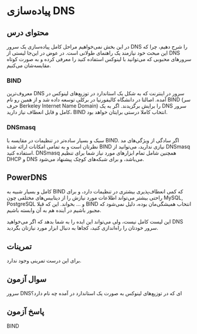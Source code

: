 # پیاده‌سازی DNS

## محتوای درس

در این بخش نمی‌خواهیم مراحل کامل پیاده‌سازی یک سرور DNS را شرح دهیم‌، چرا که این
مبحث خود نیازمند یک راهنمای طولانی است. در عوض در این‌جا لیستی از DNS سرور‌های
محبوبی که می‌توانید با لینوکس استفاده کنید را معرفی کرده و به صورت کوتاه
مقایسه‌شان می‌کنیم.

### ‏BIND

معروف‌ترین DNS سرور در اینترنت که به شکل یک استاندارد در توزیع‌های لینوکس در آمده.
اصالتا در دانشگاه کالیفورنیا در برکلی توسعه داده شد و از همین رو نام BIND (سر
حرف Berkeley Internet Name Domain) را برایش برگزیدند. اگر به یک DNS سرور کامل و
قابل انعطاف نیاز دارید‌، BIND انتخاب کاملا درستی برایتان خواهد بود.

### ‏DNSmasq

سبک و بسیار ساده‌تر در تنظیمات در مقایسه با BIND. اگر سادگی از ویژگی‌های مد نظرتان
است و به تمامی امکانات ارائه شدهٔ BIND نیازی ندارید‌، می‌توانید از DNSmasq استفاده
کنید. DNSmasq همچنین شامل تمام ابزار‌های مورد نیاز شما برای تنظیم DHCP و DNS
می‌باشد، و برای شبکه‌های کوچک پیشنهاد می‌شود.

## ‏PowerDNS

کامل و بسیار شبیه به BIND که کمی انعطاف‌پذیری بیشتری در تنظیمات دارد، و برای
راحتی بیشتر می‌تواند اطلاعات مورد نیازش را از دیتابیس‌های مختلفی چون MySQL,
PostgreSQL و … بخواند. این که قبلا BIND انتخاب همیشگی‌مان بوده، دلیل نمی‌شود که
مجبور باشیم در آینده هم به آن وابسته باشیم.


این لیست کامل نیست‌، ولی می‌تواند این ایده را به شما بدهد که اگر می‌خواهید DNS سرور
خودتان را راه‌اندازی کنید‌، کجا‌ها به دنبال ابزار مورد نیازتان بگردید.

## تمرینات

برای این درست تمرینی وجود ندارد. 

## سوال آزمون

سرور DNSای که در توزیع‌های لینوکس به صورت یک استاندارد در آمده چه نام دارد؟

## پاسخ آزمون

BIND
